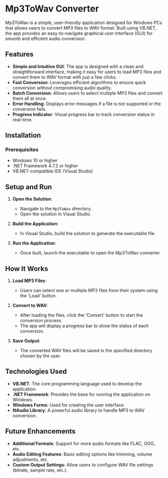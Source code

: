 # Mp3ToWav Converter

Mp3ToWav is a simple, user-friendly application designed for Windows PCs that allows users to convert MP3 files to WAV format. Built using VB.NET, the app provides an easy-to-navigate graphical user interface (GUI) for smooth and efficient audio conversion.

## Features

- **Simple and Intuitive GUI**: The app is designed with a clean and straightforward interface, making it easy for users to load MP3 files and convert them to WAV format with just a few clicks.
- **Fast Conversion**: Leverages efficient algorithms to ensure quick conversion without compromising audio quality.
- **Batch Conversion**: Allows users to select multiple MP3 files and convert them all at once.
- **Error Handling**: Displays error messages if a file is not supported or the conversion fails.
- **Progress Indicator**: Visual progress bar to track conversion status in real-time.

## Installation

### Prerequisites
- Windows 10 or higher
- .NET Framework 4.7.2 or higher
- VB.NET-compatible IDE (Visual Studio)

## Setup and Run

1. **Open the Solution**:
   - Navigate to the `Mp3ToWav` directory.
   - Open the solution in Visual Studio.

2. **Build the Application**:
   - In Visual Studio, build the solution to generate the executable file.

3. **Run the Application**:
   - Once built, launch the executable to open the Mp3ToWav converter.

## How It Works

1. **Load MP3 Files**:
   - Users can select one or multiple MP3 files from their system using the 'Load' button.

2. **Convert to WAV**:
   - After loading the files, click the 'Convert' button to start the conversion process.
   - The app will display a progress bar to show the status of each conversion.

3. **Save Output**:
   - The converted WAV files will be saved in the specified directory chosen by the user.

## Technologies Used

- **VB.NET**: The core programming language used to develop the application.
- **.NET Framework**: Provides the base for running the application on Windows.
- **Windows Forms**: Used for creating the user interface.
- **NAudio Library**: A powerful audio library to handle MP3 to WAV conversion.

## Future Enhancements

- **Additional Formats**: Support for more audio formats like FLAC, OGG, etc.
- **Audio Editing Features**: Basic editing options like trimming, volume adjustments, etc.
- **Custom Output Settings**: Allow users to configure WAV file settings (bitrate, sample rate, etc.).
